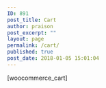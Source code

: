 ```yaml
---
ID: 891
post_title: Cart
author: praison
post_excerpt: ""
layout: page
permalink: /cart/
published: true
post_date: 2018-01-05 15:01:04
---
```

[woocommerce_cart]